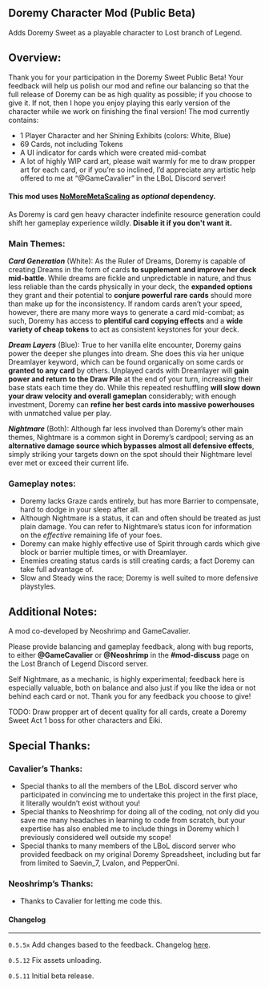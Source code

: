 ## **Doremy Character Mod (Public Beta)**

Adds Doremy Sweet as a playable character to Lost branch of Legend.

## **Overview:**

Thank you for your participation in the Doremy Sweet Public Beta\! Your feedback will help us polish our mod and refine our balancing so that the full release of Doremy can be as high quality as possible; if you choose to give it. If not, then I hope you enjoy playing this early version of the character while we work on finishing the final version\! The mod currently contains:

- 1 Player Character and her Shining Exhibits (colors: White, Blue)  
- 69 Cards, not including Tokens  
-  A UI indicator for cards which were created mid-combat  
-  A lot of highly WIP card art, please wait warmly for me to draw propper art for each card, or if you’re so inclined, I’d appreciate any artistic help offered to me at “@GameCavalier” in the LBoL Discord server\!

#### This mod uses [NoMoreMetaScaling](https://thunderstore.io/c/touhou-lost-branch-of-legend/p/TeamNeo/NoMoreMetaScaling/) as *optional* dependency. 

As Doremy is card gen heavy character indefinite resource generation could shift her gameplay experience wildly. **Disable it if you don't want it.**

### **Main Themes:**

***Card Generation*** (White): As the Ruler of Dreams, Doremy is capable of creating Dreams in the form of cards **to supplement and improve her deck mid-battle**. While dreams are fickle and unpredictable in nature, and thus less reliable than the cards physically in your deck, the **expanded options** they grant and their potential to **conjure powerful rare cards** should more than make up for the inconsistency. If random cards aren’t your speed, however, there are many more ways to generate a card mid-combat; as such, Doremy has access to **plentiful card copying effects** and a **wide variety of cheap tokens** to act as consistent keystones for your deck.

***Dream Layers*** (Blue): True to her vanilla elite encounter, Doremy gains power the deeper she plunges into dream. She does this via her unique Dreamlayer keyword, which can be found organically on some cards or **granted to any card** by others. Unplayed cards with Dreamlayer will **gain power and return to the Draw Pile** at the end of your turn, increasing their base stats each time they do. While this repeated reshuffling **will slow down your draw velocity and overall gameplan** considerably; with enough investment, Doremy can **refine her best cards into massive powerhouses** with unmatched value per play.

***Nightmare*** (Both): Although far less involved than Doremy’s other main themes, Nightmare is a common sight in Doremy’s cardpool; serving as an **alternative damage source which bypasses almost all defensive effects**, simply striking your targets down on the spot should their Nightmare level ever met or exceed their current life.

### **Gameplay notes:**

- Doremy lacks Graze cards entirely, but has more Barrier to compensate, hard to dodge in your sleep after all.  
- Although Nightmare is a status, it can and often should be treated as just plain damage. You can refer to Nightmare’s status icon for information on the *effective* remaining life of your foes.  
- Doremy can make highly effective use of Spirit through cards which give block or barrier multiple times, or with Dreamlayer.  
- Enemies creating status cards is still creating cards; a fact Doremy can take full advantage of.  
- Slow and Steady wins the race; Doremy is well suited to more defensive playstyles.

## **Additional Notes:**

A mod co-developed by Neoshrimp and GameCavalier.

Please provide balancing and gameplay feedback, along with bug reports, to either **@GameCavalier** or **@Neoshrimp** in the **\#mod-discuss** page on the Lost Branch of Legend Discord server. 

Self Nightmare, as a mechanic, is highly experimental; feedback here is especially valuable, both on balance and also just if you like the idea or not behind each card or not. Thank you for any feedback you choose to give\!

TODO: Draw propper art of decent quality for all cards, create a Doremy Sweet Act 1 boss for other characters and Eiki.

## **Special Thanks:**

### **Cavalier’s Thanks:**

- Special thanks to all the members of the LBoL discord server who participated in convincing me to undertake this project in the first place, it literally wouldn’t exist without you\!  
- Special thanks to Neoshrimp for doing all of the coding, not only did you save me many headaches in learning to code from scratch, but your expertise has also enabled me to include things in Doremy which I previously considered well outside my scope\!  
- Special thanks to many members of the LBoL discord server who provided feedback on my original Doremy Spreadsheet, including but far from limited to Saevin\_7, Lvalon, and PepperOni.

### **Neoshrimp’s Thanks:**

- Thanks to Cavalier for letting me code this.


#### Changelog
----

`0.5.5x` Add changes based to the feedback. Changelog [here](https://github.com/Neoshrimp/LBoL_Doremy/blob/master/LBoL_Doremy/0_5_5changeLog.md).

`0.5.12` Fix assets unloading.

`0.5.11` Initial beta release.